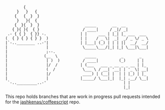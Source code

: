             {
         }   }   {
        {   {  }  }
         }   }{  {
        {  }{  }  }                    _____       __  __
       { }{ }{  { }                   / ____|     / _|/ _|
     .- { { }  { }} -.               | |     ___ | |_| |_ ___  ___
    (  { } { } { } }  )              | |    / _ \|  _|  _/ _ \/ _ \
    |`-..________ ..-'|              | |___| (_) | | | ||  __/  __/
    |                 |               \_____\___/|_| |_| \___|\___|
    |                 ;--.
    |                (__  \            _____           _       _
    |                 | )  )          / ____|         (_)     | |
    |                 |/  /          | (___   ___ _ __ _ _ __ | |_
    |                 (  /            \___ \ / __| '__| | '_ \| __|
    |                 |/              ____) | (__| |  | | |_) | |_
    |                 |              |_____/ \___|_|  |_| .__/ \__|
     `-.._________..-'                                  | |
                                                        |_|

This repo holds branches that are work in progress pull requests intended for the [jashkenas/coffeescript](https://github.com/jashkenas/coffeescript) repo.
